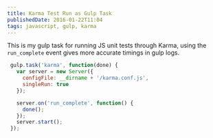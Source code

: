 ```yaml
---
title: Karma Test Run as Gulp Task
publishedDate: 2016-01-22T11:04
tags: javascript, gulp, karma
---
```


This is my gulp task for running JS unit tests through Karma, using the `run_complete` event gives more accurate timings in gulp logs.

```js
 gulp.task('karma', function(done) {
   var server = new Server({
     configFile: __dirname + '/karma.conf.js',
     singleRun: true
   });

   server.on('run_complete', function() {
     done();
   });
   server.start();
 });
```
